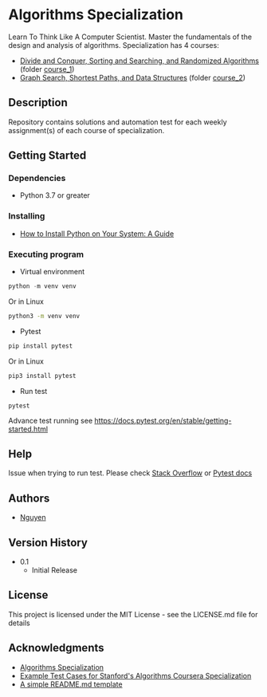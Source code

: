 # Algorithms Specialization

Learn To Think Like A Computer Scientist. Master the fundamentals of the design and analysis of algorithms. Specialization has 4 courses:

- [Divide and Conquer, Sorting and Searching, and Randomized Algorithms](https://www.coursera.org/learn/algorithms-divide-conquer?specialization=algorithms) (folder [course_1](https://github.com/nguyenbn7/algorithms_specialization/tree/main/course_1))
- [Graph Search, Shortest Paths, and Data Structures](https://www.coursera.org/learn/algorithms-graphs-data-structures?specialization=algorithms) (folder [course_2](https://github.com/nguyenbn7/algorithms_specialization/tree/main/course_2))


## Description

Repository contains solutions and automation test for each weekly assignment(s) of each course of specialization.

## Getting Started

### Dependencies

- Python 3.7 or greater

### Installing

- [How to Install Python on Your System: A Guide](https://realpython.com/installing-python/)

### Executing program

- Virtual environment

```powershell
python -m venv venv
```

Or in Linux

```bash
python3 -m venv venv
```

- Pytest

```powershell
pip install pytest
```

Or in Linux

```bash
pip3 install pytest
```

- Run test

```
pytest
```

Advance test running see https://docs.pytest.org/en/stable/getting-started.html

## Help

Issue when trying to run test. Please check [Stack Overflow](https://stackoverflow.com/questions) or [Pytest docs](https://docs.pytest.org/en/stable/index.html)

## Authors

- [Nguyen](https://github.com/nguyenbn7)

## Version History

- 0.1
  - Initial Release

## License

This project is licensed under the MIT License - see the LICENSE.md file for details

## Acknowledgments

- [Algorithms Specialization](https://www.coursera.org/specializations/algorithms)
- [Example Test Cases for Stanford's Algorithms Coursera Specialization](https://github.com/beaunus/stanford-algs)
- [A simple README.md template](https://gist.github.com/DomPizzie/7a5ff55ffa9081f2de27c315f5018afc)
